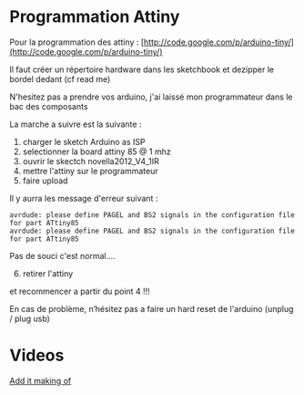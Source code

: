 # Programmation Attiny

Pour la programmation des attiny : [http://code.google.com/p/arduino-tiny/](http://code.google.com/p/arduino-tiny/)

Il faut créer un répertoire hardware dans les sketchbook et dezipper le bordel dedant (cf read me)

N'hesitez pas a prendre vos arduino, j'ai laissé mon programmateur dans le bac des composants

La marche a suivre est la suivante :

1. charger le sketch Arduino as ISP
1. selectionner la board attiny 85 @ 1 mhz
1. ouvrir le skectch novella2012_V4_1IR
1. mettre l'attiny sur le programmateur
1. faire upload

Il y aurra les message d'erreur suivant :

    avrdude: please define PAGEL and BS2 signals in the configuration file for part ATtiny85
    avrdude: please define PAGEL and BS2 signals in the configuration file for part ATtiny85

Pas de souci c'est normal....

 6. retirer l'attiny

et recommencer a partir du point 4 !!!

En cas de problème, n’hésitez pas a faire un hard reset de l'arduino (unplug / plug usb)

# Videos

[Add it making of](https://www.youtube.com/watch?v=NlS9FjQvphM)
